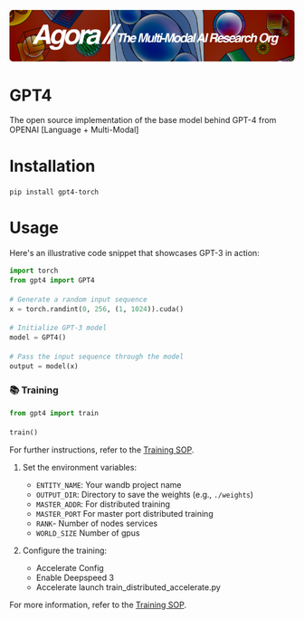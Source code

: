 [![Multi-Modality](agorabanner.png)](https://discord.gg/qUtxnK2NMf)



# GPT4
The open source implementation of the base model behind GPT-4 from OPENAI [Language + Multi-Modal]


# Installation
`pip install gpt4-torch`


# Usage

Here's an illustrative code snippet that showcases GPT-3 in action:


```python
import torch
from gpt4 import GPT4

# Generate a random input sequence
x = torch.randint(0, 256, (1, 1024)).cuda()

# Initialize GPT-3 model
model = GPT4()

# Pass the input sequence through the model
output = model(x)
```


### 📚 Training

```python
from gpt4 import train

train()

```

For further instructions, refer to the [Training SOP](DOCs/TRAINING.md).


1. Set the environment variables:
   - `ENTITY_NAME`: Your wandb project name
   - `OUTPUT_DIR`: Directory to save the weights (e.g., `./weights`)
   - `MASTER_ADDR`: For distributed training
   - `MASTER_PORT` For master port distributed training
   - `RANK`- Number of nodes services
   - `WORLD_SIZE` Number of gpus

2. Configure the training:
   - Accelerate Config
   - Enable Deepspeed 3
   - Accelerate launch train_distributed_accelerate.py

For more information, refer to the [Training SOP](DOCs/TRAINING.md).
